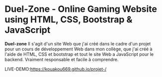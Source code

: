# Duel-Zone - Online Gaming Website using HTML, CSS, Bootstrap & JavaScript

**Duel-zone**
Il s'agit d'un site Web que j'ai créé dans le cadre d'un projet pour un cours de développement Web dans mon collège, que j'ai créé à l'aide de HTML, CSS et bootstrap et tout le site Web a JavaScript pour le backend. Vraiment responsable et facile à comprendre.

LIVE-DEMO:https://kouakou669.github.io/projet-/
